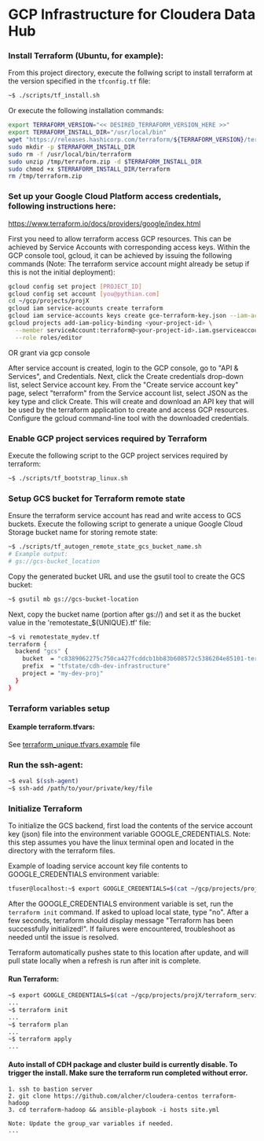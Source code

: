# GCP Infrastructure for Cloudera Data Hub

### Install Terraform (Ubuntu, for example):

From this project directory, execute the follwing script to install terraform at the version specified in the `tfconfig.tf` file:
```bash
~$ ./scripts/tf_install.sh
```

Or execute the following installation commands:

```bash
export TERRAFORM_VERSION="<< DESIRED_TERRAFORM_VERSION_HERE >>"
export TERRAFORM_INSTALL_DIR="/usr/local/bin"
wget "https://releases.hashicorp.com/terraform/${TERRAFORM_VERSION}/terraform_${TERRAFORM_VERSION}_linux_amd64.zip" -O /tmp/terraform.zip
sudo mkdir -p $TERRAFORM_INSTALL_DIR
sudo rm -f /usr/local/bin/terraform
sudo unzip /tmp/terraform.zip -d $TERRAFORM_INSTALL_DIR
sudo chmod +x $TERRAFORM_INSTALL_DIR/terraform
rm /tmp/terraform.zip
```

### Set up your Google Cloud Platform access credentials, following instructions here:

https://www.terraform.io/docs/providers/google/index.html

First you need to allow terraform access GCP resources. This can be achieved by Service Accounts with corresponding access keys.
Within the GCP console tool, gcloud, it can be achieved by issuing the following commands (Note: The terraform service account might already be setup if this is not the initial deployment):

```bash
gcloud config set project [PROJECT_ID]
gcloud config set account [you@pythian.com]
cd ~/gcp/projects/projX
gcloud iam service-accounts create terraform
gcloud iam service-accounts keys create gce-terraform-key.json --iam-account=terraform@<your-project-id>.iam.gserviceaccount.com  
gcloud projects add-iam-policy-binding <your-project-id> \
  --member serviceAccount:terraform@<your-project-id>.iam.gserviceaccount.com \
  --role roles/editor
```

OR grant via gcp console

After service account is created, login to the GCP console, go to "API & Services", and Credentials. Next, click the Create credentials drop-down list, select Service account key. From the "Create service account key" page, select "terraform" from the Service account list, select JSON as the key type and click Create. This will create and download an API key that will be used by the terraform application to create and access GCP resources. Configure the gcloud command-line tool with the downloaded credentials.

### Enable GCP project services required by Terraform
Execute the following script to the GCP project services required by terraform:
```bash
~$ ./scripts/tf_bootstrap_linux.sh
```

### Setup GCS bucket for Terraform remote state

Ensure the terraform service account has read and write access to GCS buckets.
Execute the following script to generate a unique Google Cloud Storage bucket name for storing remote state:
```bash
~$ ./scripts/tf_autogen_remote_state_gcs_bucket_name.sh
# Example output:
# gs://gcs-bucket_location
```

Copy the generated bucket URL and use the gsutil tool to create the GCS bucket:
```bash
~$ gsutil mb gs://gcs-bucket-location
```

Next, copy the bucket name (portion after gs://) and set it as the bucket value in the 'remotestate_${UNIQUE}.tf' file:
```bash
~$ vi remotestate_mydev.tf
terraform {
  backend "gcs" {
    bucket  = "c8389062275c750ca427fcddcb1bb83b608572c5386204e85101-terraform"
    prefix  = "tfstate/cdh-dev-infrastructure"
    project = "my-dev-proj"
  }
}
```

### Terraform variables setup

#### Example terraform.tfvars:
See [terraform_unique.tfvars.example](./terraform_unique.tfvars.example) file

### Run the ssh-agent:
```bash
~$ eval $(ssh-agent)
~$ ssh-add /path/to/your/private/key/file
```

### Initialize Terraform

To initialize the GCS backend, first load the contents of the service account key (json) file into the environment variable GOOGLE_CREDENTIALS. Note: this step assumes you have the linux terminal open and located in the directory with the terraform files.

Example of loading service account key file contents to GOOGLE_CREDENTIALS environment variable:
```bash
tfuser@localhost:~$ export GOOGLE_CREDENTIALS=$(cat ~/gcp/projects/projX/terraform_service_account_key.json)
```

After the GOOGLE_CREDENTIALS environment variable is set, run the `terraform init` command. If asked to upload local state, type "no".
After a few seconds, terraform should display message "Terraform has been successfully initialized!". If failures were encountered, troubleshoot as needed until the issue is resolved.

Terraform automatically pushes state to this location after update, and will pull state locally when a refresh is run after init is complete.

#### Run Terraform:
```bash
~$ export GOOGLE_CREDENTIALS=$(cat ~/gcp/projects/projX/terraform_service_account_key.json)
...
~$ terraform init
...
~$ terraform plan
...
~$ terraform apply
...
```

#### Auto install of CDH package and cluster build is currently disable. To trigger the install. Make sure the terraform run completed without error.
```
1. ssh to bastion server
2. git clone https://github.com/alcher/cloudera-centos terraform-hadoop
3. cd terraform-hadoop && ansible-playbook -i hosts site.yml

Note: Update the group_var variables if needed.
...

